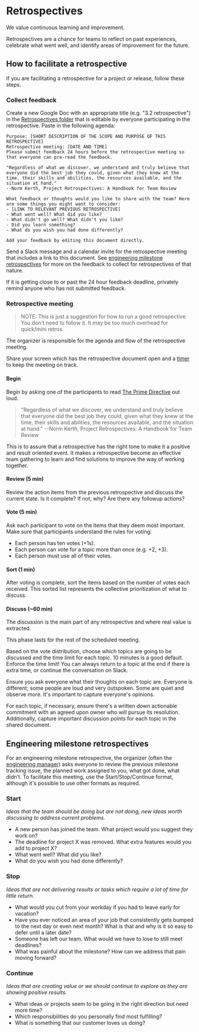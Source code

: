# Retrospectives

We value continuous learning and improvement.

Retrospectives are a chance for teams to reflect on past experiences, celebrate what went well, and identify areas of improvement for the future.

## How to facilitate a retrospective

If you are facilitating a retrospective for a project or release, follow these steps.

### Collect feedback

Create a new Google Doc with an appropriate title (e.g. "3.2 retrospective") in the [Retrospectives folder](https://drive.google.com/drive/folders/1ch43AU8jiSTT_YL9tNfJOPMLD0pgqObb) that is editable by everyone participating in the retrospective. Paste in the following agenda:

```
Purpose: [SHORT DESCRIPTION OF THE SCOPE AND PURPOSE OF THIS RETROSPECTIVE]
Retrospective meeting: [DATE AND TIME]
Please submit feedback 24 hours before the retrospective meeting so that everyone can pre-read the feedback.

"Regardless of what we discover, we understand and truly believe that everyone did the best job they could, given what they knew at the time, their skills and abilities, the resources available, and the situation at hand."
--Norm Kerth, Project Retrospectives: A Handbook for Team Review

What feedback or thoughts would you like to share with the team? Here are some things you might want to consider:
- [LINK TO RELEVANT PREVIOUS RETROSPECTIVE]
- What went well? What did you like?
- What didn't go well? What didn't you like?
- Did you learn something?
- What do you wish you had done differently?

Add your feedback by editing this document directly.
```

Send a Slack message and a calendar invite for the retrospective meeting that includes a link to this document. See [engineering milestone retrospectives](#engineering-milestone-retrospectives) for more on the feedback to collect for retrospectives of that nature.

If it is getting close to or past the 24 hour feedback deadline, privately remind anyone who has not submitted feedback.

### Retrospective meeting

> NOTE: This is just a suggestion for how to run a good retrospective. You don't need to follow it. It may be too much overhead for quick/mini retros.

The organizer is responsible for the agenda and flow of the retrospective meeting.

Share your screen which has the retrospective document open and a [timer](https://www.google.com/search?q=timer) to keep the meeting on track.

#### Begin

Begin by asking one of the participants to read [The Prime Directive](http://retrospectivewiki.org/index.php?title=The_Prime_Directive) out loud.

> "Regardless of what we discover, we understand and truly believe that everyone did the best job they could, given what they knew at the time, their skills and abilities, the resources available, and the situation at hand."
> --Norm Kerth, Project Retrospectives: A Handbook for Team Review

This is to assure that a retrospective has the right tone to make it a positive and result oriented event. It makes a retrospective become an effective team gathering to learn and find solutions to improve the way of working together.

#### Review (5 min)

Review the action items from the previous retrospective and discuss the current state. Is it complete? If not, why? Are there any followup actions?

#### Vote (5 min)

Ask each participant to vote on the items that they deem most important. Make sure that participants understand the rules for voting:

- Each person has ten votes (+1s).
- Each person can vote for a topic more than once (e.g. +2, +3).
- Each person must use all of their votes.

#### Sort (1 min)

After voting is complete, sort the items based on the number of votes each received. This sorted list represents the collective prioritization of what to discuss.

#### Discuss (~60 min)

The discussion is the main part of any retrospective and where real value is extracted.

This phase lasts for the rest of the scheduled meeting.

Based on the vote distribution, choose which topics are going to be discussed and the time limit for each topic. 10 minutes is a good default. Enforce the time limit! You can always return to a topic at the end if there is extra time, or continue the conversation on Slack.

Ensure you ask everyone what their thoughts on each topic are. Everyone is different; some people are loud and very outspoken. Some are quiet and observe more. It's important to capture everyone's opinions.

For each topic, if necessary, ensure there's a written down actionable commitment with an agreed upon owner who will pursue its resolution. Additionally, capture important discussion points for each topic in the shared document.

## Engineering milestone retrospectives

For an engineering milestone retrospective, the organizer (often the [engineering manager](../../departments/engineering/dev/roles/index.md#engineering-manager)) asks everyone to review the previous milestone tracking issue, the planned work assigned to you, what got done, what didn’t. To facilitate this meeting, use the Start/Stop/Continue format, although it's possible to use other formats as required.

### Start

_Ideas that the team should be doing but are not doing, new ideas worth discussing to address current problems._

- A new person has joined the team. What project would you suggest they work on?
- The deadline for project X was removed. What extra features would you add to project X?
- What went well? What did you like?
- What do you wish you had done differently?

### Stop

_Ideas that are not delivering results or tasks which require a lot of time for little return._

- What would you cut from your workday if you had to leave early for vacation?
- Have you ever noticed an area of your job that consistently gets bumped to the next day or even next month? What is that and why is it so easy to defer until a later date?
- Someone has left our team. What would we have to lose to still meet deadlines?
- What was painful about the milestone? How can we address that pain moving forward?

### Continue

_Ideas that are creating value or we should continue to explore as they are showing positive results._

- What ideas or projects seem to be going in the right direction but need more time?
- Which responsibilities do you personally find most fulfilling?
- What is something that our customer loves us doing?
